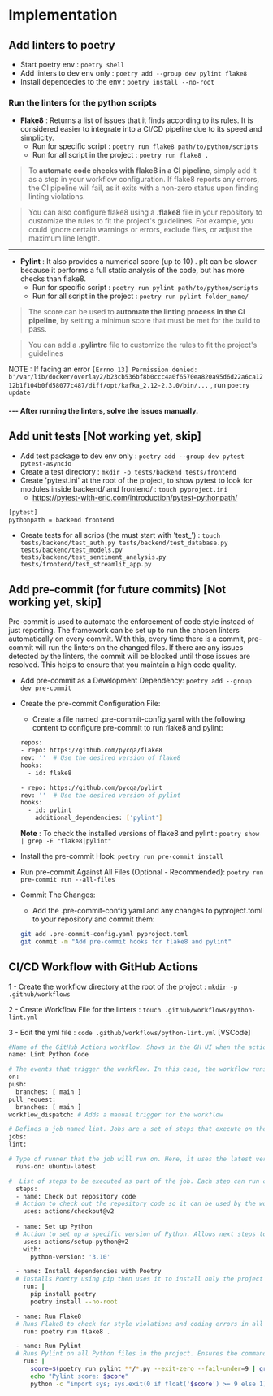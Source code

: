 # Implementation

## Add linters to poetry
- Start poetry env : `poetry shell`
- Add linters to dev env only : `poetry add --group dev pylint flake8`
- Install dependecies to the env : `poetry install --no-root`

### Run the linters for the python scripts
- **Flake8** : Returns a list of issues that it finds according to its rules. 
It is considered easier to integrate into a CI/CD pipeline due to its speed and simplicity.
    - Run for specific script : `poetry run flake8 path/to/python/scripts`
    - Run for all script in the project : `poetry run flake8 .`

> To **automate code checks with flake8 in a CI pipeline**, simply add it as a step in your workflow configuration. If flake8 reports any errors, the CI pipeline will fail, as it exits with a non-zero status upon finding linting violations.

> You can also configure flake8 using a **.flake8** file in your repository to customize the rules to fit the  project's guidelines. For example, you could ignore certain warnings or errors, exclude files, or adjust the maximum line length.

-----------------------------------------

- **Pylint** : It also provides a numerical score (up to 10) . pIt can be slower because it performs a full static analysis of the code, but has more checks than flake8. 
    - Run for specific script : `poetry run pylint path/to/python/scripts`
    - Run for all script in the project : `poetry run pylint folder_name/`
> The score can be used to **automate the linting process in the CI pipeline**, by setting a minimun score that must be met for the build to pass.

> You can add a **.pylintrc** file to customize the rules to fit the project's guidelines

NOTE : If facing an error `[Errno 13] Permission denied: b'/var/lib/docker/overlay2/b23cb536bf8b0ccc4a0f6570ea820a95d6d22a6ca1212b1f104b0fd58077c487/diff/opt/kafka_2.12-2.3.0/bin/...` , run `poetry update`

#### --- After running the linters, solve the issues manually.


## Add unit tests [Not working yet, skip]
- Add test package to dev env only : `poetry add --group dev pytest pytest-asyncio`
- Create a test directory : `mkdir -p tests/backend tests/frontend`
- Create 'pytest.ini' at the root of the project, to show pytest to look for modules inside backend/ and frontend/ : `touch pyproject.ini`
  - https://pytest-with-eric.com/introduction/pytest-pythonpath/ 
```bash
[pytest]  
pythonpath = backend frontend
```

- Create tests for all scrips (the must start with 'test_') : `touch tests/backend/test_auth.py tests/backend/test_database.py tests/backend/test_models.py tests/backend/test_sentiment_analysis.py tests/frontend/test_streamlit_app.py`


## Add pre-commit (for future commits) [Not working yet, skip] 
Pre-commit is used to automate the enforcement of code style instead of just reporting. The framework can be set up to run the chosen linters automatically on every commit. With this, every time there is a commit, pre-commit will run the linters on the changed files. If there are any issues detected by the linters, the commit will be blocked until those issues are resolved. This helps to ensure that you maintain a high code quality.
- Add pre-commit as a Development Dependency: `poetry add --group dev pre-commit`
- Create the pre-commit Configuration File: 
    - Create a file named .pre-commit-config.yaml with the following content to configure pre-commit to run flake8 and pylint: 
    ```bash 
    repos:
  - repo: https://github.com/pycqa/flake8
    rev: ''  # Use the desired version of flake8
    hooks:
      - id: flake8

  - repo: https://github.com/pycqa/pylint
    rev: ''  # Use the desired version of pylint
    hooks:
      - id: pylint
        additional_dependencies: ['pylint']
    ```
    **Note** : To check the installed versions of flake8 and pylint : `poetry show | grep -E "flake8|pylint"`

- Install the pre-commit Hook: `poetry run pre-commit install`
- Run pre-commit Against All Files (Optional - Recommended): `poetry run pre-commit run --all-files`
- Commit The Changes:
    - Add the .pre-commit-config.yaml and any changes to pyproject.toml to your repository and commit them:
    ```bash
    git add .pre-commit-config.yaml pyproject.toml
    git commit -m "Add pre-commit hooks for flake8 and pylint"
    ```

## CI/CD Workflow with GitHub Actions
  1 - Create the workflow directory at the root of the  project : `mkdir -p .github/workflows`

  2 - Create Workflow File for the linters : `touch .github/workflows/python-lint.yml`

  3 - Edit the yml file : `code .github/workflows/python-lint.yml` [VSCode]
  ```bash
  #Name of the GitHub Actions workflow. Shows in the GH UI when the action runs.
  name: Lint Python Code 

# The events that trigger the workflow. In this case, the workflow runs on push events and pull_request events targeting the main branch.
on:
  push:
    branches: [ main ]
  pull_request:
    branches: [ main ]
  workflow_dispatch: # Adds a manual trigger for the workflow

# Defines a job named lint. Jobs are a set of steps that execute on the same runner.
jobs:
  lint:

  # Type of runner that the job will run on. Here, it uses the latest version of Ubuntu provided by GitHub Actions.
    runs-on: ubuntu-latest

  #  List of steps to be executed as part of the job. Each step can run commands or actions.
    steps:
    - name: Check out repository code
    # Action to check out the repository code so it can be used by the workflow. Necessary to access the repository's contents.
      uses: actions/checkout@v2
      
    - name: Set up Python
    # Action to set up a specific version of Python. Allows next steps to run Python commands.
      uses: actions/setup-python@v2
      with:
        python-version: '3.10'

    - name: Install dependencies with Poetry
    # Installs Poetry using pip then uses it to install only the project's dependencies as defined in pyproject.toml.
      run: |
        pip install poetry
        poetry install --no-root

    - name: Run Flake8
    # Runs Flake8 to check for style violations and coding errors in all the project.
      run: poetry run flake8 .

    - name: Run Pylint
    # Runs Pylint on all Python files in the project. Ensures the command exits with a success status even if issues are found, then extracts, prints the Pylint score, and checks if it meets a minimum score of 9 (exit 0), failing otherwise (exit 1).
      run: |
        score=$(poetry run pylint **/*.py --exit-zero --fail-under=9 | grep "Your code has been rated at" | awk '{print substr($7, 1, index($7, "/") - 1)}')
        echo "Pylint score: $score"
        python -c "import sys; sys.exit(0 if float('$score') >= 9 else 1)"
  ```
